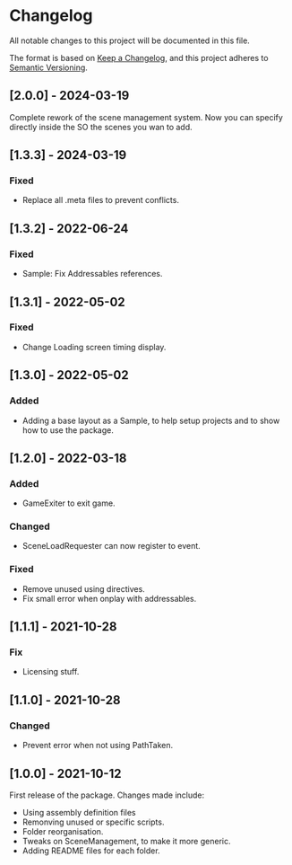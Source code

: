 # Changelog

All notable changes to this project will be documented in this file.

The format is based on [Keep a Changelog](https://keepachangelog.com/en/1.0.0/),
and this project adheres to [Semantic Versioning](https://semver.org/spec/v2.0.0.html).

## [2.0.0] - 2024-03-19

Complete rework of the scene management system. Now you can specify directly inside the SO the scenes you wan to add.

## [1.3.3] - 2024-03-19

### Fixed

- Replace all .meta files to prevent conflicts.

## [1.3.2] - 2022-06-24

### Fixed

- Sample: Fix Addressables references.

## [1.3.1] - 2022-05-02

### Fixed

- Change Loading screen timing display.

## [1.3.0] - 2022-05-02

### Added

- Adding a base layout as a Sample, to help setup projects and to show how to use the package.

## [1.2.0] - 2022-03-18

### Added

- GameExiter to exit game.

### Changed

- SceneLoadRequester can now register to event.

### Fixed

- Remove unused using directives.
- Fix small error when onplay with addressables.

## [1.1.1] - 2021-10-28

### Fix

- Licensing stuff.

## [1.1.0] - 2021-10-28

### Changed

- Prevent error when not using PathTaken.

## [1.0.0] - 2021-10-12

First release of the package. Changes made include:

- Using assembly definition files
- Remonving unused or specific scripts.
- Folder reorganisation.
- Tweaks on SceneManagement, to make it more generic.
- Adding README files for each folder.
